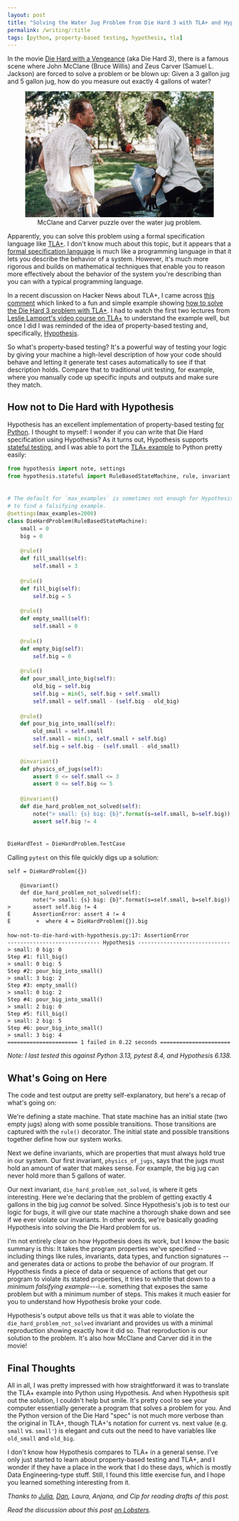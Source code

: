 ```yaml
---
layout: post
title: "Solving the Water Jug Problem from Die Hard 3 with TLA+ and Hypothesis"
permalink: /writing/:title
tags: [python, property-based testing, hypothesis, tla]
---
```


In the movie [Die Hard with a Vengeance](https://en.wikipedia.org/wiki/Die_Hard_with_a_Vengeance) (aka Die Hard 3), there is a famous scene where John McClane (Bruce Willis) and Zeus Carver (Samuel L. Jackson) are forced to solve a problem or be blown up: Given a 3 gallon jug and 5 gallon jug, how do you measure out exactly 4 gallons of water?

<div style="text-align: center;">
<figure>
    <span>
        <img
            src="/assets/images/die-hard/die-hard-water-jugs.jpg"
            width="500"
        />
    </span>
    <figcaption>
    McClane and Carver puzzle over the water jug problem.
    </figcaption>
</figure>
</div>

Apparently, you can solve this problem using a formal specification
language like [TLA+](https://en.wikipedia.org/wiki/TLA%2B). I don't know
much about this topic, but it appears that a [formal specification language](https://en.wikipedia.org/wiki/Formal_specification)
is much like a programming language in that it lets you describe the
behavior of a system. However, it's much more rigorous and builds
on mathematical techniques that enable you to reason more effectively
about the behavior of the system you're describing than you can with
a typical programming language.

In a recent discussion on Hacker News about TLA+,
I came across [this comment](https://news.ycombinator.com/item?id=13919251)
which linked to a fun and simple example
showing [how to solve the Die Hard 3 problem with TLA+](https://github.com/tlaplus/Examples/blob/master/specifications/DieHard/DieHard.tla).
I had to watch the first two lectures from [Leslie Lamport's video course on TLA+](http://lamport.azurewebsites.net/video/videos.html)
to understand the example well, but once I did I was reminded of the
idea of property-based testing and, specifically, [Hypothesis](http://hypothesis.works/).

So what's property-based testing? It's a powerful way of testing your
logic by giving your machine a high-level description of how your code
should behave and letting it generate test cases automatically to see
if that description holds. Compare that to traditional unit testing,
for example, where you manually code up specific inputs and outputs
and make sure they match.

## How not to Die Hard with Hypothesis

Hypothesis has an excellent implementation of property-based testing
[for Python](https://github.com/HypothesisWorks/hypothesis-python).
I thought to myself: I wonder if you can write that
Die Hard specification using Hypothesis? As it turns out, Hypothesis
supports [stateful testing](https://hypothesis.readthedocs.io/en/latest/stateful.html),
and I was able to port the [TLA+ example](https://github.com/tlaplus/Examples/blob/master/specifications/DieHard/DieHard.tla)
to Python pretty easily:

```python
from hypothesis import note, settings
from hypothesis.stateful import RuleBasedStateMachine, rule, invariant


# The default for `max_examples` is sometimes not enough for Hypothesis
# to find a falsifying example.
@settings(max_examples=2000)
class DieHardProblem(RuleBasedStateMachine):
    small = 0
    big = 0

    @rule()
    def fill_small(self):
        self.small = 3

    @rule()
    def fill_big(self):
        self.big = 5

    @rule()
    def empty_small(self):
        self.small = 0

    @rule()
    def empty_big(self):
        self.big = 0

    @rule()
    def pour_small_into_big(self):
        old_big = self.big
        self.big = min(5, self.big + self.small)
        self.small = self.small - (self.big - old_big)

    @rule()
    def pour_big_into_small(self):
        old_small = self.small
        self.small = min(3, self.small + self.big)
        self.big = self.big - (self.small - old_small)

    @invariant()
    def physics_of_jugs(self):
        assert 0 <= self.small <= 3
        assert 0 <= self.big <= 5

    @invariant()
    def die_hard_problem_not_solved(self):
        note("> small: {s} big: {b}".format(s=self.small, b=self.big))
        assert self.big != 4


DieHardTest = DieHardProblem.TestCase
```

Calling `pytest` on this file quickly digs up a solution:

```
self = DieHardProblem({})

    @invariant()
    def die_hard_problem_not_solved(self):
        note("> small: {s} big: {b}".format(s=self.small, b=self.big))
>       assert self.big != 4
E       AssertionError: assert 4 != 4
E        +  where 4 = DieHardProblem({}).big

how-not-to-die-hard-with-hypothesis.py:17: AssertionError
----------------------------- Hypothesis -----------------------------
> small: 0 big: 0
Step #1: fill_big()
> small: 0 big: 5
Step #2: pour_big_into_small()
> small: 3 big: 2
Step #3: empty_small()
> small: 0 big: 2
Step #4: pour_big_into_small()
> small: 2 big: 0
Step #5: fill_big()
> small: 2 big: 5
Step #6: pour_big_into_small()
> small: 3 big: 4
====================== 1 failed in 0.22 seconds ======================
```

_Note: I last tested this against Python 3.13, pytest 8.4, and Hypothesis 6.138._

## What's Going on Here

The code and test output are pretty self-explanatory, but here's a
recap of what's going on:

We're defining a state machine. That state machine has an initial
state (two empty jugs) along with some possible transitions. Those
transitions are captured with the `rule()` decorator. The initial
state and possible transitions together define how our system works.

Next we define invariants, which are properties that must always hold
true in our system. Our first invariant, `physics_of_jugs`, says that
the jugs must hold an amount of water that makes sense. For example,
the big jug can never hold more than 5 gallons of water.

Our next invariant, `die_hard_problem_not_solved`, is where it gets
interesting. Here we're declaring that the problem of getting exactly
4 gallons in the big jug _cannot_ be solved. Since Hypothesis's job
is to test our logic for bugs, it will give our state machine a
thorough shake down and see if we ever violate our invariants.
In other words, we're basically goading Hypothesis into solving the
Die Hard problem for us.

I'm not entirely clear on how Hypothesis does its work, but I know
the basic summary is this: It takes the program properties we've
specified -- including things like rules, invariants, data types, and
function signatures -- and generates data or actions to probe the
behavior of our program. If Hypothesis finds a piece of data or
sequence of actions that get our program to violate its stated properties, it
tries to whittle that down to a _minimum falsifying example_---i.e.
something that exposes the same problem but with a minimum number of
steps. This makes it much easier for you to understand how Hypothesis
broke your code.

Hypothesis's output above tells us that it was able to violate the
`die_hard_problem_not_solved` invariant and provides us with a
minimal reproduction showing exactly how it did so. That reproduction
is our solution to the problem. It's also how McClane and Carver did
it in the movie!

## Final Thoughts

All in all, I was pretty impressed with how straightforward it was to
translate the TLA+ example into Python using Hypothesis. And when
Hypothesis spit out the solution, I couldn't help but smile. It's
pretty cool to see your computer essentially generate a program that
solves a problem for you. And the Python version of the Die Hard
"spec" is not much more verbose than the
original in TLA+, though TLA+'s notation for current vs. next value
(e.g. `small` vs. `small'`) is elegant and cuts out the need to have
variables like `old_small` and `old_big`.

I don't know how Hypothesis compares to TLA+ in a general sense. I've
only just started to learn about property-based testing and TLA+, and
I wonder if they have a place in the work that I do these days, which
is mostly Data Engineering-type stuff. Still, I found this little
exercise fun, and I hope you learned something interesting from it.

_Thanks to [Julia], [Dan], Laura, Anjana, and Cip for reading drafts
of this post._

[Julia]: http://jvns.ca/
[Dan]: https://danluu.com/

_Read the discussion about this post [on Lobsters](https://lobste.rs/s/alz5mw/solving_water_jug_problem_from_die_hard_3)._
